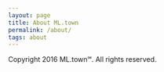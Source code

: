 ```yaml
---
layout: page
title: About ML.town
permalink: /about/
tags: about
---
```


Copyright 2016 ML.town℠. All rights reserved.

